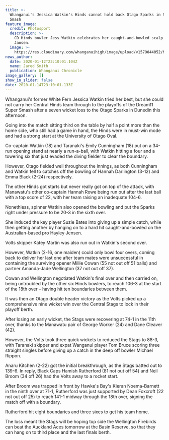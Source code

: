 ```yaml
---
title: >-
  Whanganui's Jessica Watkin's Hinds cannot hold back Otago Sparks in Super
  Smash
feature_image:
  credit: Photosport
  description: >-
    CD Hinds bowler Jess Watkin celebrates her caught-and-bowled scalp of Hayley
    Jansen.
  image: >-
    https://res.cloudinary.com/whanganuihigh/image/upload/v1579044052/News/Jess._chron_13.1.20_snip.jpg
news_author:
  date: 2020-01-12T23:10:01.104Z
  name: Jared Smith
  publication: Whanganui Chronicle
image_gallery: []
show_in_slider: false
date: 2020-01-14T23:10:01.133Z
---
```

Whanganui's former White Fern Jessica Watkin tried her best, but she could not carry her Central Hinds team through to the playoffs of the Dream11 Super Smash after a seven wicket loss to the Otago Sparks in Dunedin this afternoon.

Going into the match sitting third on the table by half a point more than the home side, who still had a game in hand, the Hinds were in must-win mode and had a strong start at the University of Otago Oval.

Co-captain Watkin (18) and Taranaki's Emily Cunningham (18) put on a 34-run opening stand at nearly a run-a-ball, with Watkin hitting a four and a towering six that just evaded the diving fielder to clear the boundary.

However, Otago fielded well throughout the innings, as both Cunningham and Watkin fell to catches off the bowling of Hannah Darlington (3-12) and Emma Black (2-24) respectively.

The other Hinds got starts but never really got on top of the attack, with Manawatu's other co-captain Hannah Rowe being run out after the last ball with a top score of 22, with her team raising an inadequate 104-6.

Nonethless, spinner Watkin also opened the bowling and put the Sparks right under pressure to be 20-3 in the sixth over.

She induced the key player Suzie Bates into giving up a simple catch, while then getting another by hanging on to a hard hit caught-and-bowled on the Australian-based pro Hayley Jensen.

Volts skipper Katey Martin was also run out in Watkin's second over.

However, Watkin (2-16, one maiden) could only bowl four overs, coming back to deliver her last one after team mates were unsuccessful in containing the surviving opener Millie Cowan (55 not out off 51 balls) and partner Amanda-Jade Wellington (37 not out off 37).

Cowan and Wellington negotiated Watkin's final over and then carried on, being untroubled by the other six Hinds bowlers, to reach 106-3 at the start of the 18th over – having hit ten boundaries between them.

It was then an Otago double header victory as the Volts picked up a comprehensive nine wicket win over the Central Stags to lock in their playoff berth.

After losing an early wicket, the Stags were recovering at 74-1 in the 11th over, thanks to the Manawatu pair of George Worker (24) and Dane Cleaver (42).

However, the Volts took three quick wickets to reduced the Stags to 88-3, with Taranaki skipper and expat Wanganui player Tom Bruce scoring three straight singles before giving up a catch in the deep off bowler Michael Rippon.

Anaru Kitchen (2-22) got the initial breakthrough, as the Stags batted out to 139-6.
In reply, Black Caps Hamish Rutherford (81 not out off 54) and Neil Broom (34 off 26) had the Volts away to a rocket start.

After Broom was trapped in front by Hawke's Bay's Kieran Noema-Barnett in the ninth over at 71-1, Rutherford was just supported by Dean Foxcroft (22 not out off 25) to reach 141-1 midway through the 18th over, signing the match off with a boundary.

Rutherford hit eight boundaries and three sixes to get his team home.

The loss meant the Stags will be hoping top side the Wellington Firebirds can beat the Auckland Aces tomorrow at the Basin Reserve, so that they can hang on to third place and the last finals berth.
